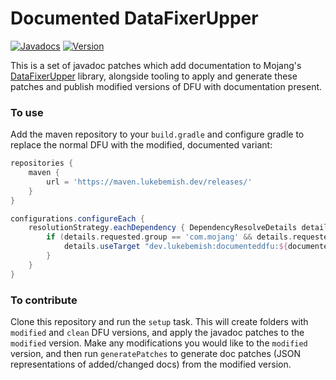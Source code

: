 # Documented DataFixerUpper
[![Javadocs](https://img.shields.io/badge/javadocs-blue?style=for-the-badge)](https://projects.lukebemish.dev/DocumentedDFU/)
[![Version](https://img.shields.io/badge/dynamic/xml?style=for-the-badge&color=blue&label=Latest%20Release&prefix=v&query=metadata%2F%2Flatest&url=https%3A%2F%2Fmaven.lukebemish.dev%2Freleases%2Fdev%2Flukebemish%2Fdocumenteddfu%2Fmaven-metadata.xml)](https://maven.lukebemish.dev/releases/dev/lukebemish/documenteddfu/)

This is a set of javadoc patches which add documentation to Mojang's [DataFixerUpper](https://github.com/Mojang/DataFixerUpper) library,
alongside tooling to apply and generate these patches and publish modified versions of DFU with documentation present.

### To use

Add the maven repository to your `build.gradle` and configure gradle to replace the normal DFU with the modified,
documented variant:
```groovy
repositories {
    maven {
        url = 'https://maven.lukebemish.dev/releases/'
    }
}

configurations.configureEach {
    resolutionStrategy.eachDependency { DependencyResolveDetails details ->
        if (details.requested.group == 'com.mojang' && details.requested.name == 'datafixerupper') {
            details.useTarget "dev.lukebemish:documenteddfu:${documentedDfuVersion}"
        }
    }
}
```

### To contribute

Clone this repository and run the `setup` task. This will create folders with `modified` and `clean` DFU versions, and
apply the javadoc patches to the `modified` version. Make any modifications you would like to the `modified` version, and
then run `generatePatches` to generate doc patches (JSON representations of added/changed docs) from the modified version.
